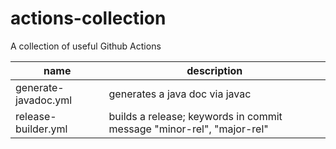 # actions-collection

A collection of useful  Github Actions

|name|description|
|----|-----------|
| generate-javadoc.yml| generates a java doc via javac|
|release-builder.yml|builds a release; keywords in commit message "minor-rel", "major-rel"|
